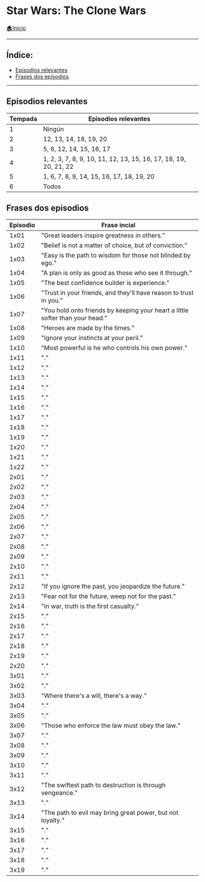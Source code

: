 # Star Wars: The Clone Wars

[🏠Inicio](../../README.md)

------

## Índice:
* [Episodios relevantes](sw-cw.md#episodios_relevantes)
* [Frases dos episodios](sw-cw.md#frases_dos_episodios)

------

## Episodios relevantes

| Tempada		| Episodios relevantes													|
| ------------ 	| ------------- 														|
| 1 			| Ningún																|
| 2 			| 12, 13, 14, 18, 19, 20 												|
| 3 			| 5, 6, 12, 14, 15, 16, 17												|
| 4 			| 1, 2, 3, 7, 8, 9, 10, 11, 12, 13, 15, 16, 17, 18, 19, 20, 21, 22		|
| 5 			| 1, 6, 7, 8, 9, 14, 15, 16, 17, 18, 19, 20 							|
| 6 			| Todos																	|

## Frases dos episodios

| Episodio	    | Frase incial		|
| ------------	| ------------- 																	|
| 1x01 		    | "Great leaders inspire greatness in others."                                      |
| 1x02 		    | "Belief is not a matter of choice, but of conviction."                            |
| 1x03 		    | "Easy is the path to wisdom for those not blinded by ego."                        |
| 1x04 		    | "A plan is only as good as those who see it through."                             |
| 1x05 		    | "The best confidence builder is experience."                                      |
| 1x06 		    | "Trust in your friends, and they'll have reason to trust in you."                 |
| 1x07 		    | "You hold onto friends by keeping your heart a little softer than your head."		|
| 1x08 		    | "Heroes are made by the times."                                                   |
| 1x09 		    | "Ignore your instincts at your peril."                                            |
| 1x10 		    | "Most powerful is he who controls his own power."                                 |
| 1x11 		    | "."			|
| 1x12 		    | "."			|
| 1x13 		    | "."			|
| 1x14 		    | "."			|
| 1x15 		    | "."			|
| 1x16 		    | "."			|
| 1x17 		    | "."			|
| 1x18 		    | "."			|
| 1x19 		    | "."			|
| 1x20 		    | "."			|
| 1x21 		    | "."			|
| 1x22 		    | "."			|
| 2x01 		    | "."			|
| 2x02 		    | "."			|
| 2x03 		    | "."			|
| 2x04 		    | "."			|
| 2x05 		    | "."			|
| 2x06 		    | "."			|
| 2x07 		    | "."			|
| 2x08 		    | "."			|
| 2x09 		    | "."			|
| 2x10 		    | "."			|
| 2x11 		    | "."			|
| 2x12 		    | "If you ignore the past, you jeopardize the future."								|
| 2x13 		    | "Fear not for the future, weep not for the past."									|
| 2x14 		    | "In war, truth is the first casualty."											|
| 2x15 		    | "."			|
| 2x16 		    | "."			|
| 2x17		    | "."			|
| 2x18 		    | "."			|
| 2x19 		    | "."			|
| 2x20 		    | "."			|
| 3x01 		    | "."			|
| 3x02 		    | "."			|
| 3x03 		    | "Where there's a will, there's a way."											|
| 3x04 		    | "."			|
| 3x05 		    | "."			|
| 3x06 		    | "Those who enforce the law must obey the law." 									|
| 3x07 		    | "."			|
| 3x08 		    | "."			|
| 3x09 		    | "."			|
| 3x10 		    | "."			|
| 3x11 		    | "."			|
| 3x12 		    | "The swiftest path to destruction is through vengeance."							|
| 3x13 		    | "."			|
| 3x14 		    | "The path to evil may bring great power, but not loyalty."						|
| 3x15 		    | "."			|
| 3x16 		    | "."			|
| 3x17 		    | "."			|
| 3x18 		    | "."			|
| 3x19 		    | "."			|
